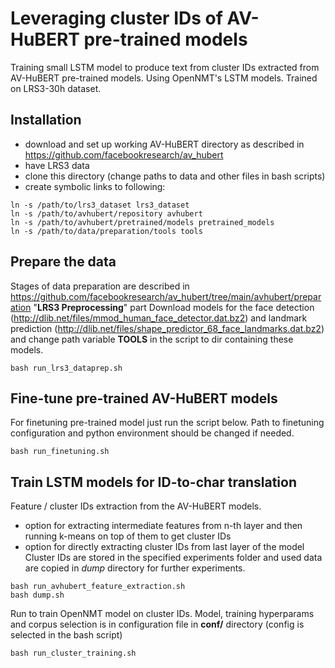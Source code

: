 # Leveraging cluster IDs of AV-HuBERT pre-trained models
Training small LSTM model to produce text from cluster IDs extracted from AV-HuBERT pre-trained models. Using OpenNMT's LSTM models. Trained on LRS3-30h dataset.
## Installation
- download and set up working AV-HuBERT directory as described in https://github.com/facebookresearch/av_hubert 
- have LRS3 data 
- clone this directory (change paths to data and other files in bash scripts)
- create symbolic links to following:
```
ln -s /path/to/lrs3_dataset lrs3_dataset
ln -s /path/to/avhubert/repository avhubert 
ln -s /path/to/avhubert/pretrained/models pretrained_models
ln -s /path/to/data/preparation/tools tools
```
## Prepare the data
Stages of data preparation are described in https://github.com/facebookresearch/av_hubert/tree/main/avhubert/preparation "**LRS3 Preprocessing**" part
Download models for the face detection (http://dlib.net/files/mmod_human_face_detector.dat.bz2) and landmark prediction (http://dlib.net/files/shape_predictor_68_face_landmarks.dat.bz2) and change path variable **TOOLS** in the script to dir containing these models.
```
bash run_lrs3_dataprep.sh
```
## Fine-tune pre-trained AV-HuBERT models
For finetuning pre-trained model just run the script below. Path to finetuning configuration and python environment should be changed if needed.
```
bash run_finetuning.sh
```

## Train LSTM models for ID-to-char translation
Feature / cluster IDs extraction from the AV-HuBERT models. 
- option for extracting intermediate features from n-th layer and then running k-means on top of them to get cluster IDs
- option for directly extracting cluster IDs from last layer of the model
Cluster IDs are stored in the specified experiments folder and used data are copied in *dump* directory for further experiments.
```
bash run_avhubert_feature_extraction.sh
bash dump.sh
```
Run to train OpenNMT model on cluster IDs. Model, training hyperparams and corpus selection is in configuration file in **conf/** directory (config is selected in the bash script)
```
bash run_cluster_training.sh
```
